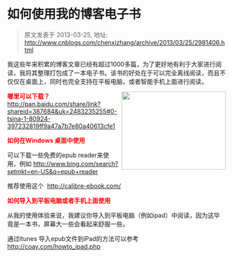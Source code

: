 # 如何使用我的博客电子书 
> 原文发表于 2013-03-25, 地址: http://www.cnblogs.com/chenxizhang/archive/2013/03/25/2981406.html 


<p>我这些年来积累的博客文章已经有超过1000多篇，为了更好地有利于大家进行阅读，我将其整理打包成了一本电子书。该书的好处在于可以完全离线阅读，而且不仅仅在桌面上，同时也完全支持在平板电脑，或者智能手机上面进行阅读。</p> <p><img align="right" src="http://ww2.sinaimg.cn/large/64baafd9jw1e2zc3gdvhlj.jpg" width="240" height="180"  alt="" /></p> <p><strong><font color="#ff0000">哪里可以下载？</font></strong><a title="http://pan.baidu.com/share/link?shareid=387684&amp;uk=2483235255#0-tsina-1-80924-397232819ff9a47a7b7e80a40613cfe1" href="http://pan.baidu.com/share/link?shareid=387684&amp;uk=2483235255#0-tsina-1-80924-397232819ff9a47a7b7e80a40613cfe1" target="_blank">http://pan.baidu.com/share/link?shareid=387684&amp;uk=2483235255#0-tsina-1-80924-397232819ff9a47a7b7e80a40613cfe1</a></p> <p><strong><font color="#ff0000">如何在Windows 桌面中使用</font></strong></p> <p>可以下载一些免费的epub reader来使用，例如 <a title="http://www.bing.com/search?setmkt=en-US&amp;q=epub+reader" href="http://www.bing.com/search?setmkt=en-US&amp;q=epub+reader" target="_blank">http://www.bing.com/search?setmkt=en-US&amp;q=epub+reader</a></p> <p>推荐使用这个&nbsp; <a title="http://calibre-ebook.com/" href="http://calibre-ebook.com/">http://calibre-ebook.com/</a></p> <p><strong><font color="#ff0000">如何导入到平板电脑或者手机上面使用</font></strong></p> <p>从我的使用体验来说，我建议你导入到平板电脑（例如ipad）中阅读，因为这毕竟是一本书，屏幕大一些会看起来舒服一些。</p> <p>通过Itunes 导入epub文件到iPad的方法可以参考 <a title="http://coay.com/howto_ipad.php" href="http://coay.com/howto_ipad.php" target="_blank">http://coay.com/howto_ipad.php</a></p>